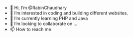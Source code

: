 - 👋 Hi, I’m @RabinChaudhary
- 👀 I’m interested in coding and building different websites.
- 🌱 I’m currently learning PHP and Java
- 💞️ I’m looking to collaborate on ...
- 📫 How to reach me 


<!---
RabinChaudhary/RabinChaudhary is a ✨ special ✨ repository because its `README.md` (this file) appears on your GitHub profile.
You can click the Preview link to take a look at your changes.
--->
